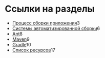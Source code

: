 <!-- .slide: class="center center-horizontal" -->

# Ссылки на разделы

<ul class="table-of-content">
    <li><a href="#build">Процесс сборки приложения</a><span>3</span></li>
    <li><a href="#systems">Системы автоматизированной сборки</a><span>6</span></li>
    <li><a href="#ant">Ant</a><span>8</span></li>
    <li><a href="#maven">Maven</a><span>9</span></li>
    <li><a href="#gradle">Gradle</a><span>10</span></li>
    <li><a href="#links">Список ресурсов</a><span>17</span></li>
</ul>